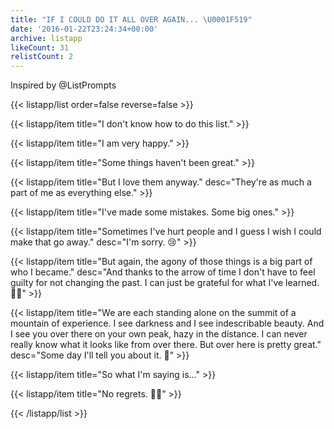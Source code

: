 ```yaml
---
title: "IF I COULD DO IT ALL OVER AGAIN... \U0001F519"
date: '2016-01-22T23:24:34+00:00'
archive: listapp
likeCount: 31
relistCount: 2
---
```


Inspired by @ListPrompts

<!--more-->

{{< listapp/list order=false reverse=false >}}

   {{< listapp/item title="I don't know how to do this list." >}}

   {{< listapp/item title="I am very happy." >}}

   {{< listapp/item title="Some things haven't been great." >}}

   {{< listapp/item title="But I love them anyway."
      desc="They're as much a part of me as everything else." >}}

   {{< listapp/item title="I've made some mistakes. Some big ones." >}}

   {{< listapp/item title="Sometimes I've hurt people and I guess I wish I could make that go away."
      desc="I'm sorry. 😢" >}}

   {{< listapp/item title="But again, the agony of those things is a big part of who I became."
      desc="And thanks to the arrow of time I don't have to feel guilty for not changing the past. I can just be grateful for what I've learned. 🙏🏼" >}}

   {{< listapp/item title="We are each standing alone on the summit of a mountain of experience. I see darkness and I see indescribable beauty. And I see you over there on your own peak, hazy in the distance. I can never really know what it looks like from over there. But over here is pretty great."
      desc="Some day I'll tell you about it. 👫" >}}

   {{< listapp/item title="So what I'm saying is..." >}}

   {{< listapp/item title="No regrets. 🙅🏾" >}}

{{< /listapp/list >}}
